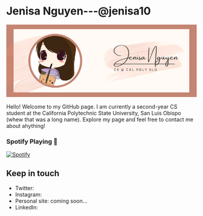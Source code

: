 # Jenisa Nguyen---@jenisa10
[![Jenisa's Banner.](https://github.com/jenisa10/jenisa10/blob/master/Banner.png?raw=true)](https://www.jenisa10.github.io)

Hello! Welcome to my GitHub page. I am currently a second-year CS student at the California Polytechnic State University, San Luis Obispo (whew that was a long name). Explore my page and feel free to contact me about ahything!

### Spotify Playing 👋

[![Spotify](https://jenisa10.vercel.app/api/spotify)](https://open.spotify.com/user/1265869951?si=YKVv7KkCQomlQO_IPdRIaw)


## Keep in touch
* Twitter: 
* Instagram:
* Personal site: coming soon...
* LinkedIn: 

<!--
**jenisa10/jenisa10** is a ✨ _special_ ✨ repository because its `README.md` (this file) appears on your GitHub profile.

Here are some ideas to get you started:

- 🔭 I’m currently working on ...
- 🌱 I’m currently learning ...
- 👯 I’m looking to collaborate on ...
- 🤔 I’m looking for help with ...
- 💬 Ask me about ...
- 📫 How to reach me: ...
- 😄 Pronouns: ...
- ⚡ Fun fact: ...
-->
